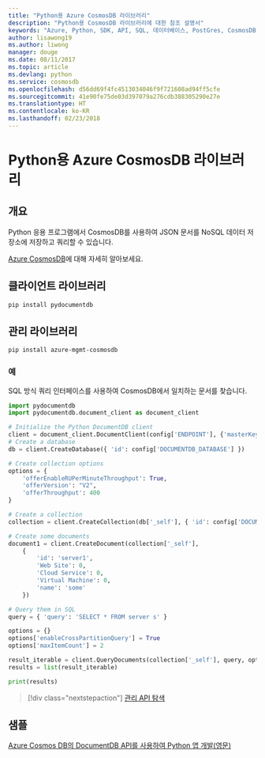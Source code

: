 ```yaml
---
title: "Python용 Azure CosmosDB 라이브러리"
description: "Python용 CosmosDB 라이브러리에 대한 참조 설명서"
keywords: "Azure, Python, SDK, API, SQL, 데이터베이스, PostGres, CosmosDB, NoSQL"
author: lisawong19
ms.author: liwong
manager: douge
ms.date: 08/11/2017
ms.topic: article
ms.devlang: python
ms.service: cosmosdb
ms.openlocfilehash: d56dd69f4fc4513034046f9f721608ad94ff5cfe
ms.sourcegitcommit: 41e90fe75de03d397079a276cdb388305290e27e
ms.translationtype: HT
ms.contentlocale: ko-KR
ms.lasthandoff: 02/23/2018
---
```

# <a name="azure-cosmosdb-libraries-for-python"></a>Python용 Azure CosmosDB 라이브러리

## <a name="overview"></a>개요

Python 응용 프로그램에서 CosmosDB를 사용하여 JSON 문서를 NoSQL 데이터 저장소에 저장하고 쿼리할 수 있습니다.

[Azure CosmosDB](https://docs.microsoft.com/azure/cosmos-db/introduction)에 대해 자세히 알아보세요.

## <a name="client-library"></a>클라이언트 라이브러리
 ```bash
pip install pydocumentdb
 ```

## <a name="management-library"></a>관리 라이브러리
```bash
pip install azure-mgmt-cosmosdb
```

### <a name="example"></a>예

SQL 방식 쿼리 인터페이스를 사용하여 CosmosDB에서 일치하는 문서를 찾습니다.

```python
import pydocumentdb
import pydocumentdb.document_client as document_client

# Initialize the Python DocumentDB client
client = document_client.DocumentClient(config['ENDPOINT'], {'masterKey': config['MASTERKEY']})
# Create a database
db = client.CreateDatabase({ 'id': config['DOCUMENTDB_DATABASE'] })

# Create collection options
options = {
    'offerEnableRUPerMinuteThroughput': True,
    'offerVersion': "V2",
    'offerThroughput': 400
}

# Create a collection
collection = client.CreateCollection(db['_self'], { 'id': config['DOCUMENTDB_COLLECTION'] }, options)

# Create some documents
document1 = client.CreateDocument(collection['_self'],
    { 
        'id': 'server1',
        'Web Site': 0,
        'Cloud Service': 0,
        'Virtual Machine': 0,
        'name': 'some' 
    })

# Query them in SQL
query = { 'query': 'SELECT * FROM server s' }    

options = {} 
options['enableCrossPartitionQuery'] = True
options['maxItemCount'] = 2

result_iterable = client.QueryDocuments(collection['_self'], query, options)
results = list(result_iterable)

print(results)
```
> [!div class="nextstepaction"]
> [관리 API 탐색](/python/api/overview/azure/cosmosdb/management)

## <a name="samples"></a>샘플

[Azure Cosmos DB의 DocumentDB API를 사용하여 Python 앱 개발(영문)](https://azure.microsoft.com/resources/samples/azure-cosmos-db-documentdb-python-getting-started/)


